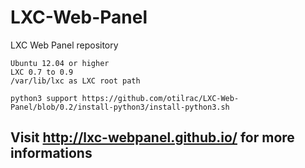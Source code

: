 LXC-Web-Panel
=============

LXC Web Panel repository


    Ubuntu 12.04 or higher
    LXC 0.7 to 0.9
    /var/lib/lxc as LXC root path
    
    python3 support https://github.com/otilrac/LXC-Web-Panel/blob/0.2/install-python3/install-python3.sh


## Visit http://lxc-webpanel.github.io/ for more informations
